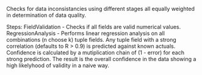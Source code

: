 Checks for data inconsistancies using different stages all equally weighted in determination of data quality.


Steps: 	FieldValidation     - Checks if all fields are valid numerical values.
	RegressionAnalysis  - Performs linear regression analysis on all combinations (n choose k) tuple fields.  Any tuple field with a strong correlation (defaults to R > 0.9) is predicted against known actuals.  Confidence is calculated by a mutiplication chain of (1 - error) for each strong prediction.  The result is the overall confidence in the data showing a high likelyhood of validity in a naive way.

